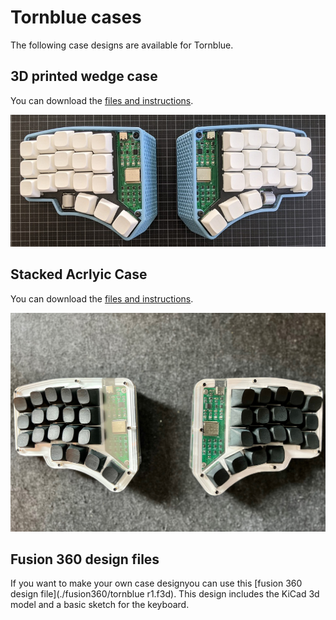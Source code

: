 # Tornblue cases

The following case designs are available for Tornblue.

## 3D printed wedge case

You can download the [files and instructions](./wedge/README.md).

![](./wedge/img/PXL_20220313_115302733.jpg)

## Stacked Acrlyic Case

You can download the [files and instructions](./stacked-acrylic/README.md).

![](./stacked-acrylic/img/stacked-acrylic-case.jpeg)

## Fusion 360 design files

If you want to make your own case designyou can use this [fusion 360 design file](./fusion360/tornblue r1.f3d). This design includes the KiCad 3d model and a basic sketch for the keyboard.
